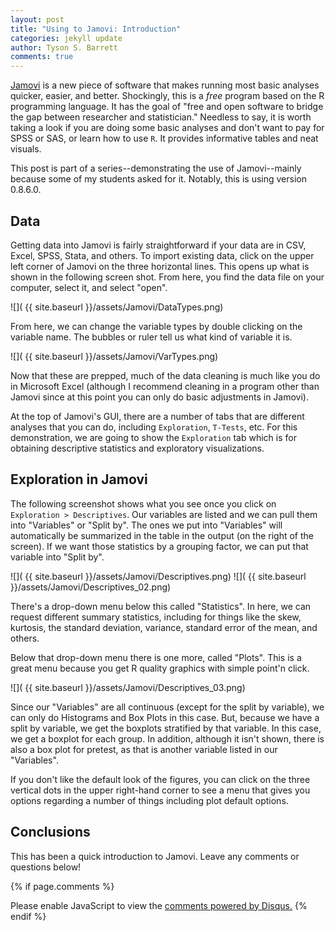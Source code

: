 ```yaml
---
layout: post
title: "Using to Jamovi: Introduction"
categories: jekyll update
author: Tyson S. Barrett
comments: true
---
```


[Jamovi](https://www.jamovi.org) is a new piece of software that makes running most basic analyses quicker, easier, and better. Shockingly, this is a *free* program based on the R programming language. It has the goal of "free and open software to bridge the gap between researcher and statistician." Needless to say, it is worth taking a look if you are doing some basic analyses and don't want to pay for SPSS or SAS, or learn how to use `R`. It provides informative tables and neat visuals. 

This post is part of a series--demonstrating the use of Jamovi--mainly because some of my students asked for it. Notably, this is using version 0.8.6.0.

## Data

Getting data into Jamovi is fairly straightforward if your data are in CSV, Excel, SPSS, Stata, and others. To import existing data, click on the upper left corner of Jamovi on the three horizontal lines. This opens up what is shown in the following screen shot. From here, you find the data file on your computer, select it, and select "open".

![]( {{ site.baseurl }}/assets/Jamovi/DataTypes.png)

From here, we can change the variable types by double clicking on the variable name. The bubbles or ruler tell us what kind of variable it is.

![]( {{ site.baseurl }}/assets/Jamovi/VarTypes.png)

Now that these are prepped, much of the data cleaning is much like you do in Microsoft Excel (although I recommend cleaning in a program other than Jamovi since at this point you can only do basic adjustments in Jamovi).

At the top of Jamovi's GUI, there are a number of tabs that are different analyses that you can do, including `Exploration`, `T-Tests`, etc. For this demonstration, we are going to show the `Exploration` tab which is for obtaining descriptive statistics and exploratory visualizations.

## Exploration in Jamovi

The following screenshot shows what you see once you click on `Exploration > Descriptives`. Our variables are listed and we can pull them into "Variables" or "Split by". The ones we put into "Variables" will automatically be summarized in the table in the output (on the right of the screen). If we want those statistics by a grouping factor, we can put that variable into "Split by".

![]( {{ site.baseurl }}/assets/Jamovi/Descriptives.png)
![]( {{ site.baseurl }}/assets/Jamovi/Descriptives_02.png)

There's a drop-down menu below this called "Statistics". In here, we can request different summary statistics, including for things like the skew, kurtosis, the standard deviation, variance, standard error of the mean, and others.

Below that drop-down menu there is one more, called "Plots". This is a great menu because you get R quality graphics with simple point'n click. 

![]( {{ site.baseurl }}/assets/Jamovi/Descriptives_03.png)

Since our "Variables" are all continuous (except for the split by variable), we can only do Histograms and Box Plots in this case. But, because we have a split by variable, we get the boxplots stratified by that variable. In this case, we get a boxplot for each group. In addition, although it isn't shown, there is also a box plot for pretest, as that is another variable listed in our "Variables".

If you don't like the default look of the figures, you can click on the three vertical dots in the upper right-hand corner to see a menu that gives you options regarding a number of things including plot default options.

## Conclusions

This has been a quick introduction to Jamovi. Leave any comments or questions below!


{% if page.comments %} 
<div id="disqus_thread"></div>
<script>
    /**
     *  RECOMMENDED CONFIGURATION VARIABLES: EDIT AND UNCOMMENT THE SECTION BELOW TO INSERT DYNAMIC VALUES FROM YOUR PLATFORM OR CMS.
     *  LEARN WHY DEFINING THESE VARIABLES IS IMPORTANT: https://disqus.com/admin/universalcode/#configuration-variables
     */
    /*
    var disqus_config = function () {
        this.page.url = page.url;  // Replace PAGE_URL with your page's canonical URL variable
        this.page.identifier = page.identifer; // Replace PAGE_IDENTIFIER with your page's unique identifier variable
    };
    */
    (function() {  // DON'T EDIT BELOW THIS LINE
        var d = document, s = d.createElement('script');
        
        s.src = '//tysonstanley.disqus.com/embed.js';
        
        s.setAttribute('data-timestamp', +new Date());
        (d.head || d.body).appendChild(s);
    })();
</script>
<noscript>Please enable JavaScript to view the <a href="https://disqus.com/?ref_noscript" rel="nofollow">comments powered by Disqus.</a></noscript>
{% endif %}

